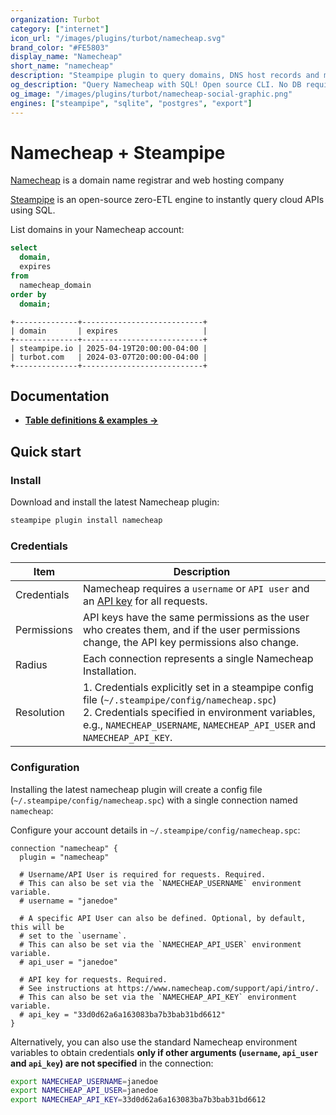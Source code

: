 ```yaml
---
organization: Turbot
category: ["internet"]
icon_url: "/images/plugins/turbot/namecheap.svg"
brand_color: "#FE5803"
display_name: "Namecheap"
short_name: "namecheap"
description: "Steampipe plugin to query domains, DNS host records and more from Namecheap."
og_description: "Query Namecheap with SQL! Open source CLI. No DB required."
og_image: "/images/plugins/turbot/namecheap-social-graphic.png"
engines: ["steampipe", "sqlite", "postgres", "export"]
---
```


# Namecheap + Steampipe

[Namecheap](https://namecheap.com) is a domain name registrar and web hosting company

[Steampipe](https://steampipe.io) is an open-source zero-ETL engine to instantly query cloud APIs using SQL.

List domains in your Namecheap account:

```sql
select
  domain,
  expires
from
  namecheap_domain
order by
  domain;
```

```
+--------------+---------------------------+
| domain       | expires                   |
+--------------+---------------------------+
| steampipe.io | 2025-04-19T20:00:00-04:00 |
| turbot.com   | 2024-03-07T20:00:00-04:00 |
+--------------+---------------------------+
```

## Documentation

- **[Table definitions & examples →](/plugins/turbot/namecheap/tables)**

## Quick start

### Install

Download and install the latest Namecheap plugin:

```sh
steampipe plugin install namecheap
```

### Credentials

| Item        | Description                                                                                                                                                                                           |
| ----------- | ----------------------------------------------------------------------------------------------------------------------------------------------------------------------------------------------------- |
| Credentials | Namecheap requires a `username` or `API user` and an [API key](https://www.namecheap.com/support/api/intro/) for all requests.                                                                |
| Permissions | API keys have the same permissions as the user who creates them, and if the user permissions change, the API key permissions also change.                                                         |
| Radius      | Each connection represents a single Namecheap Installation.                                                                                                                                           |
| Resolution  | 1. Credentials explicitly set in a steampipe config file (`~/.steampipe/config/namecheap.spc`)<br />2. Credentials specified in environment variables, e.g., `NAMECHEAP_USERNAME`, `NAMECHEAP_API_USER` and `NAMECHEAP_API_KEY`. |

### Configuration

Installing the latest namecheap plugin will create a config file (`~/.steampipe/config/namecheap.spc`) with a single connection named `namecheap`:

Configure your account details in `~/.steampipe/config/namecheap.spc`:

```hcl
connection "namecheap" {
  plugin = "namecheap"

  # Username/API User is required for requests. Required.
  # This can also be set via the `NAMECHEAP_USERNAME` environment variable.
  # username = "janedoe"

  # A specific API User can also be defined. Optional, by default, this will be
  # set to the `username`.
  # This can also be set via the `NAMECHEAP_API_USER` environment variable.
  # api_user = "janedoe"

  # API key for requests. Required.
  # See instructions at https://www.namecheap.com/support/api/intro/.
  # This can also be set via the `NAMECHEAP_API_KEY` environment variable.
  # api_key = "33d0d62a6a163083ba7b3bab31bd6612"
}
```

Alternatively, you can also use the standard Namecheap environment variables to obtain credentials **only if other arguments (`username`, `api_user` and `api_key`) are not specified** in the connection:

```sh
export NAMECHEAP_USERNAME=janedoe
export NAMECHEAP_API_USER=janedoe
export NAMECHEAP_API_KEY=33d0d62a6a163083ba7b3bab31bd6612
```



